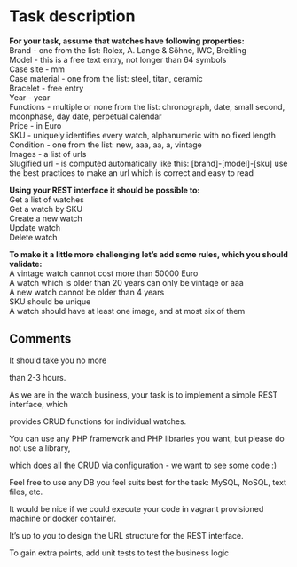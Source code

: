 Task description
=================

**For your task, assume that watches have following properties:** <br />
Brand - one from the list: Rolex, A. Lange & Söhne, IWC, Breitling<br />
Model - this is a free text entry, not longer than 64 symbols<br />
Case site - mm<br />
Case material - one from the list: steel, titan, ceramic<br />
Bracelet - free entry<br />
Year - year<br />
Functions - multiple or none from the list: chronograph, date, small second, moonphase, day date,
perpetual calendar<br />
Price - in Euro<br />
SKU - uniquely identifies every watch, alphanumeric with no fixed length<br />
Condition - one from the list: new, aaa, aa, a, vintage<br />
Images - a list of urls<br />
Slugified url - is computed automatically like this: [brand]-[model]-[sku]
use the best practices to make an url which is correct and easy to read<br />

**Using your REST interface it should be possible to:** <br />
Get a list of watches<br />
Get a watch by SKU<br />
Create a new watch<br />
Update watch<br />
Delete watch<br />

**To make it a little more challenging let’s add some rules, which you should validate:** <br />
A vintage watch cannot cost more than 50000 Euro<br />
A watch which is older than 20 years can only be vintage or aaa<br />
A new watch cannot be older than 4 years<br />
SKU should be unique<br />
A watch should have at least one image, and at most six of them<br />

Comments
----------------

It should take you no more 

than 2-3 hours.

As we are in the watch business, your task is to implement a simple REST interface, which 

provides CRUD functions for individual watches. 

You can use any PHP framework and PHP libraries you want, but please do not use a library, 

which does all the CRUD via configuration - we want to see some code :)

Feel free to use any DB you feel suits best for the task: MySQL, NoSQL, text files, etc.

It would be nice if we could execute your code in vagrant provisioned machine or docker container.

It’s up to you to design the URL structure for the REST interface.

To gain extra points, add unit tests to test the business logic
